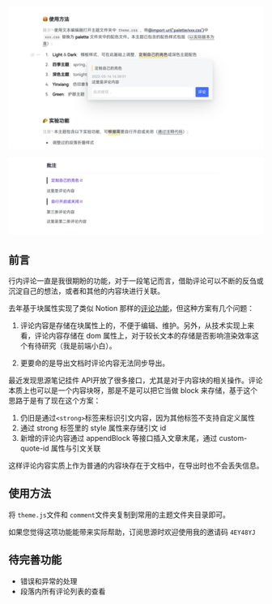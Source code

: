 
![preview](https://raw.githubusercontent.com/langzhou/siyuan-note/main/siyuan-comment/preview.png)

![preview](https://raw.githubusercontent.com/langzhou/siyuan-note/main/siyuan-comment/preview2.png)

## 前言

行内评论一直是我很期盼的功能，对于一段笔记而言，借助评论可以不断的反刍或沉淀自己的想法，或者和其他的内容块进行关联。

去年基于块属性实现了类似 Notion 那样的[评论功能](https://github.com/langzhou/siyuan-note/tree/main/siyuan-utils)，但这种方案有几个问题：

1. 评论内容是存储在块属性上的，不便于编辑、维护。另外，从技术实现上来看，评论内容存储在 dom 属性上，对于较长文本的存储是否影响渲染效率这个有待研究（我是前端小白）。

2. 更要命的是导出文档时评论内容无法同步导出。

最近发现思源笔记挂件 API开放了很多接口，尤其是对于内容块的相关操作。评论本质上也可以是一个内容块呀，那是不是可以把它当做 block 来存储，基于这个思路于是有了现在这个方案：

1. 仍旧是通过`<strong>`标签来标识引文内容，因为其他标签不支持自定义属性
2. 通过 strong 标签里的 style 属性来存储引文 id
3. 新增的评论内容通过 appendBlock 等接口插入文章末尾，通过 custom-quote-id 属性与引文关联

这样评论内容实质上作为普通的内容块存在于文档中，在导出时也不会丢失信息。

## 使用方法

将 `theme.js`文件和 `comment`文件夹复制到常用的主题文件夹目录即可。

如果您觉得这项功能能带来实际帮助，订阅思源时欢迎使用我的邀请码 `4EY48YJ`

## 待完善功能

- 错误和异常的处理
- 段落内所有评论列表的查看

